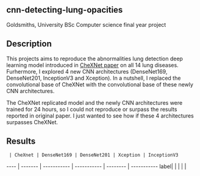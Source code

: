 ## cnn-detecting-lung-opacities

Goldsmiths, University BSc Computer science final year project

## Description

This projects aims to reproduce the abnormalities lung detection deep learning model introduced in [CheXNet paper](https://arxiv.org/pdf/1711.05225.pdf) on all 14 lung diseases. Furhermore, I explored 4 new CNN architectures (DenseNet169, DenseNet201, InceptionV3 and Xception). In a nutshell, I replaced the convolutional base of CheXNet with the convolutional base of these newly CNN architectures.

The CheXNet replicated model and the newly CNN architectures were trained for 24 hours, so I could not reproduce or surpass the results reported in original paper. I just wanted to see how if these 4 architectures surpasses CheXNet.

## Results 

     | CheXnet | DenseNet169 | DenseNet201 | Xception | InceptionV3 
---- | ------- | ----------- | ----------- | -------- | ----------- 
label|         |             |             |          |            
